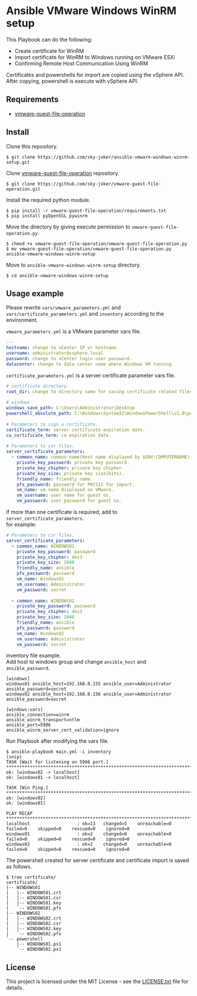 # Ansible VMware Windows WinRM setup

This Playbook can do the following:

* Create certificate for WinRM
* Import certificate for WinRM to Windows running on VMware ESXi
* Confirming Remote Host Communication Using WinRM

Certificates and powershells for import are copied using the vSphere API.  
After copying, powershell is execute with vSphere API.

## Requirements

* [vmware-guest-file-operation](https://github.com/sky-joker/vmware-guest-file-operation)

## Install

Clone this repository.

```
$ git clone https://github.com/sky-joker/ansible-vmware-windows-winrm-setup.git
```

Clone [vmware-guest-file-operation](https://github.com/sky-joker/vmware-guest-file-operation) repository.

```
$ git clone https://github.com/sky-joker/vmware-guest-file-operation.git
```

Install the required python module.

```
$ pip install -r vmware-guest-file-operation/requirements.txt
$ pip install pyOpenSSL pywinrm
```

Move the directory by giving execute permission to `vmware-guest-file-operation.py`.

```
$ chmod +x vmware-guest-file-operation/vmware-guest-file-operation.py
$ mv vmware-guest-file-operation/vmware-guest-file-operation.py ansible-vmware-windows-winrm-setup
```

Move to `ansible-vmware-windows-winrm-setup` directory.

```
$ cd ansible-vmware-windows-winrm-setup
```

## Usage example

Please rewrite `vars/vmware_parameters.yml` and `vars/certificate_parameters.yml` and `inventory` according to the environment.

`vmware_parameters.yml` is a VMware parameter vars file.

```yaml
---
hostname: change to vCenter IP or hostname.
username: administrator@vsphere.local
password: change to vCenter login user password.
datacenter: change to data center name where Windows VM running.
```

`certificate_parameters.yml` is a server certificate parameter vars file.

```yaml
# certificate directory.
root_dir: change to directory name for saving certificate related files.
 
# windows
windows_save_path: C:\Users\Administrator\Desktop
powershell_absolute_path: C:\Windows\System32\WindowsPowerShell\v1.0\powershell.exe
 
# Parameters to sign a certificate.
certificate_term: server certificate expiration date.
ca_certificate_term: ca expiration date.
 
# Parameters to csr files.
server_certificate_parameters:
  - common_name: common name(Host name displayed by $ENV:COMPUTERNAME).
    private_key_password: private key password.
    private_key_chipher: private key chipher.
    private_key_size: private key size(bits).
    friendly_name: friendly name.
    pfx_password: password for PKCS12 for import.
    vm_name: vm name displayed on VMware.
    vm_username: user name for guest os.
    vm_password: user password for guest os.
```

If more than one certificate is required, add to `server_certificate_parameters`.  
for example:

```yaml
# Parameters to csr files.
server_certificate_parameters:
  - common_name: WINDOWS01
    private_key_password: password
    private_key_chipher: des3
    private_key_size: 2048
    friendly_name: ansible
    pfx_password: password
    vm_name: Windows01
    vm_username: Administrator
    vm_password: secret
 
  - common_name: WINDOWS02
    private_key_password: password
    private_key_chipher: des3
    private_key_size: 2048
    friendly_name: ansible
    pfx_password: password
    vm_name: Windows02
    vm_username: Administrator
    vm_password: secret
```

inventory file example.  
Add host to windows group and change `ansible_host` and `ansible_password`.

```
[windows]
windows01 ansible_host=192.168.0.155 ansible_user=Administrator ansible_password=secret
windows02 ansible_host=192.168.0.156 ansible_user=Administrator ansible_password=secret
 
[windows:vars]
ansible_connection=winrm
ansible_winrm_transport=ntlm
ansible_port=5986
ansible_winrm_server_cert_validation=ignore
```

Run Playbook after modifying the vars file.

```
$ ansible-playbook main.yml -i inventory
(snip)
TASK [Wait for listening on 5986 port.] *********************************************************************************************************************************************************
ok: [windows02 -> localhost]
ok: [windows01 -> localhost]
 
TASK [Win Ping.] ********************************************************************************************************************************************************************************
ok: [windows02]
ok: [windows01]
 
PLAY RECAP **************************************************************************************************************************************************************************************
localhost                  : ok=13   changed=5    unreachable=0    failed=0    skipped=0    rescued=0    ignored=0
windows01                  : ok=2    changed=0    unreachable=0    failed=0    skipped=0    rescued=0    ignored=0
windows02                  : ok=2    changed=0    unreachable=0    failed=0    skipped=0    rescued=0    ignored=0
```

The powershell created for server certificate and certificate import is saved as follows.

```
$ tree certificate/
certificate/
|-- WINDOWS01
|   |-- WINDOWS01.crt
|   |-- WINDOWS01.csr
|   |-- WINDOWS01.key
|   `-- WINDOWS01.pfx
|-- WINDOWS02
|   |-- WINDOWS02.crt
|   |-- WINDOWS02.csr
|   |-- WINDOWS02.key
|   `-- WINDOWS02.pfx
`-- powershell
    |-- WINDOWS01.ps1
    `-- WINDOWS02.ps1
```

## License

This project is licensed under the MIT License - see the [LICENSE.txt](https://github.com/sky-joker/ansible-vmware-windows-winrm-setup/blob/master/LICENSE.txt) file for details.

